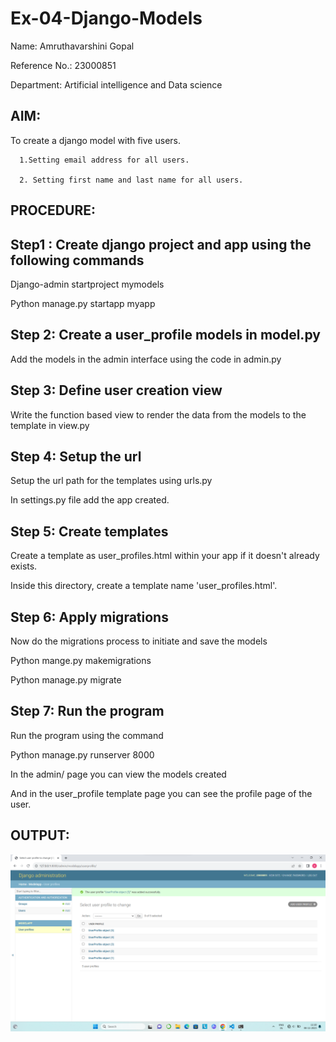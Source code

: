 # Ex-04-Django-Models

Name: Amruthavarshini Gopal

Reference No.: 23000851

Department: Artificial intelligence and Data science

## AIM:
   To create a django model with five users.

      1.Setting email address for all users.

      2. Setting first name and last name for all users.

## PROCEDURE:

## Step1 : Create django project and app using the following commands

Django-admin startproject mymodels

Python manage.py startapp myapp

## Step 2: Create a user_profile models in model.py

Add the models in the admin interface using the code in admin.py

## Step 3: Define user creation view

Write the function based view to render the data from the models to the template in view.py

## Step 4: Setup the url

Setup the url path for the templates using urls.py

In settings.py file add the app created.

## Step 5: Create templates

Create a template as user_profiles.html within your app if it doesn't already exists.

Inside this directory, create a template name 'user_profiles.html'.

## Step 6: Apply migrations

Now do the migrations process to initiate and save the models

Python mange.py makemigrations

Python manage.py migrate

## Step 7: Run the program

Run the program using the command

Python manage.py runserver 8000

In the admin/ page you can view the models created

And  in the user_profile template page you can see the profile page of the user.

## OUTPUT:

![Alt text](MODEL.png)